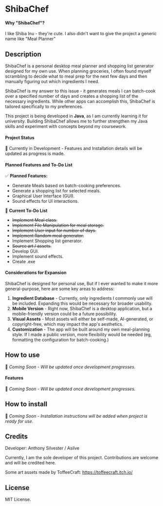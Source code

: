 # ShibaChef
#### Why "ShibaChef"?
I like Shiba Inu - they're cute. I also didn't want to give the project a generic name like "Meal Planner" 

## Description
ShibaChef is a personal desktop meal planner and shopping list generator designed for my own use. When planning groceries, I often found myself scrambling to decide what to meal prep for the next few days and then manually figuring out which ingredients I need. 

ShibaChef is my answer to this issue - it generates meals I can batch-cook over a specified number of days and creates a shopping list of the necessary ingredients. While other apps can accomplish this, ShibaChef is tailored specifically to my preferences.

This project is being developed in **Java**, as I am currently learning it for university. Building ShibaChef allows me to further strengthen my Java skills and experiment with concepts beyond my coursework.

#### Project Status
🚧 Currently in Development - Features and Installation details will be updated as progress is made.

#### Planned Features and To-Do List
✅ **Planned Features:**
* Generate Meals based on batch-cooking preferences.
* Generate a shopping list for selected meals.
* Graphical User Interface (GUI).
* Sound effects for UI interactions.

🔧 **Current To-Do List**
* ~~Implement Meal class.~~
* ~~Implement File Manipulation for meal storage.~~
* ~~Implement User input for number of days.~~
* ~~Implement Random meal generator.~~
* Implement Shopping list generator.
* ~~Source art / assets.~~
* Develop GUI.
* Implement sound effects.
* Create .exe

#### Considerations for Expansion
ShibaChef is designed for personal use, But if I ever wanted to make it more general-purpose, here are some key areas to address:
1. **Ingredient Database** - Currently, only ingredients I commonly use will be included. Expanding this would be necessary for broader usability.
2. **Mobile Version** - Right now, ShibaChef is a desktop application, but a mobile-friendly version could be a future possibility.
3. **Visual Assets** - Most assets will either be self-made, AI-generated, or copyright-free, which may impact the app's aesthetics.
4. **Customization** - The app will be built around my own meal-planning style. If I made a public version, more flexibility would be needed (eg, formatting the configuration for batch-cooking.)

## How to use
📌 *Coming Soon - Will be updated once development progresses.*

#### Features
📌 *Coming Soon - Will be updated once development progresses.*

## How to install
📌 *Coming Soon - Installation instructions will be added when project is ready for use.*

## Credits
Developer: Anthony Silvester / Asilve

Currently, I am the sole developer of this project. Contributions are welcome and will be credited here.

Some art assets made by ToffeeCraft: https://toffeecraft.itch.io/

## License
MIT License.
